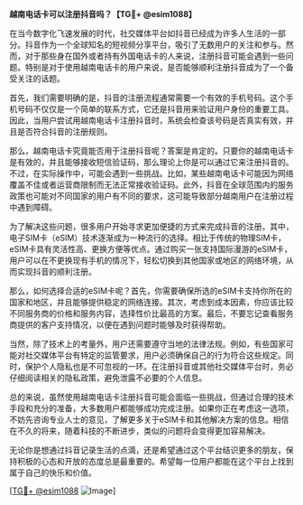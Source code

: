**越南电话卡可以注册抖音吗？【TG💪+ @esim1088】**

在当今数字化飞速发展的时代，社交媒体平台如抖音已经成为许多人生活的一部分。抖音作为一个全球知名的短视频分享平台，吸引了无数用户的关注和参与。然而，对于那些身在国外或者持有外国电话卡的人来说，注册抖音可能会遇到一些问题。特别是对于使用越南电话卡的用户来说，是否能够顺利注册抖音成为了一个备受关注的话题。

首先，我们需要明确的是，抖音的注册流程通常需要一个有效的手机号码。这个手机号码不仅仅是一个简单的联系方式，它还是抖音用来验证用户身份的重要工具。因此，当用户尝试用越南电话卡注册抖音时，系统会检查该号码是否真实有效，并且是否符合抖音的注册规则。

那么，越南电话卡究竟能否用于注册抖音呢？答案是肯定的。只要你的越南电话卡是有效的，并且能够接收短信验证码，那么理论上你是可以通过它来注册抖音的。不过，在实际操作中，可能会遇到一些挑战。比如，某些越南电话卡可能因为网络覆盖不佳或者运营商限制而无法正常接收验证码。此外，抖音在全球范围内的服务政策也可能对不同国家的用户有不同的要求，这可能导致部分越南用户在注册过程中遇到障碍。

为了解决这些问题，很多用户开始寻求更加便捷的方式来完成抖音的注册。其中，电子SIM卡（eSIM）技术逐渐成为一种流行的选择。相比于传统的物理SIM卡，eSIM卡具有灵活性高、更换方便等优点。通过购买一张支持国际漫游的eSIM卡，用户可以在不更换现有手机的情况下，轻松切换到其他国家或地区的网络环境，从而实现抖音的顺利注册。

那么，如何选择合适的eSIM卡呢？首先，你需要确保所选的eSIM卡支持你所在的国家和地区，并且能够提供稳定的网络连接。其次，考虑到成本因素，你应该比较不同服务商的价格和服务内容，选择性价比最高的方案。最后，不要忘记查看服务商提供的客户支持情况，以便在遇到问题时能够及时获得帮助。

当然，除了技术上的考量外，用户还需要遵守当地的法律法规。例如，有些国家可能对社交媒体平台有特定的监管要求，用户必须确保自己的行为符合这些规定。同时，保护个人隐私也是不可忽视的一环。在注册抖音或其他社交媒体平台时，务必仔细阅读相关的隐私政策，避免泄露不必要的个人信息。

总的来说，虽然使用越南电话卡注册抖音可能会面临一些挑战，但通过合理的技术手段和充分的准备，大多数用户都能够成功完成注册。如果你正在考虑这一选项，不妨先咨询专业人士的意见，了解更多关于eSIM卡和其他解决方案的信息。相信在不久的将来，随着科技的不断进步，类似的问题将会变得更加容易解决。

无论你是想通过抖音记录生活的点滴，还是希望通过这个平台结识更多的朋友，保持积极的心态和开放的态度总是最重要的。希望每一位用户都能在这个平台上找到属于自己的快乐和价值。

[[TG💪+ @esim1088](https://t.me/s/esim1088) ![Image](https://i.postimg.cc/4NQfJmqS/Snipaste-2025-05-13-00-14-12.png)]